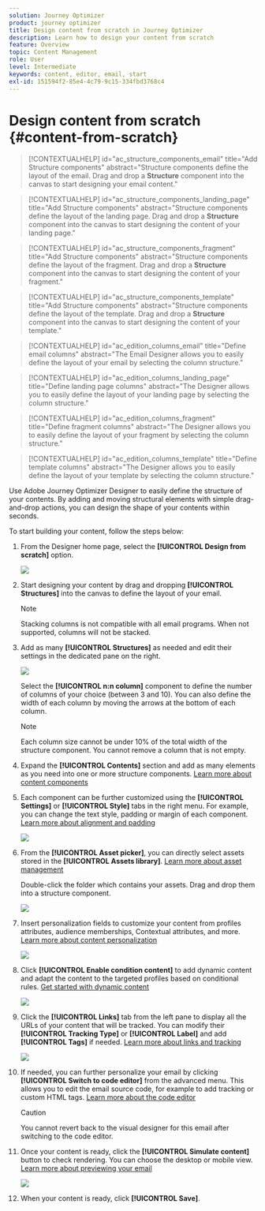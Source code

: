 ```yaml
---
solution: Journey Optimizer
product: journey optimizer
title: Design content from scratch in Journey Optimizer
description: Learn how to design your content from scratch
feature: Overview
topic: Content Management
role: User
level: Intermediate
keywords: content, editor, email, start
exl-id: 151594f2-85e4-4c79-9c15-334fbd3768c4
---
```

# Design content from scratch {#content-from-scratch}

>[!CONTEXTUALHELP]
>id="ac_structure_components_email"
>title="Add Structure components"
>abstract="Structure components define the layout of the email. Drag and drop a **Structure** component into the canvas to start designing your email content."

>[!CONTEXTUALHELP]
>id="ac_structure_components_landing_page"
>title="Add Structure components"
>abstract="Structure components define the layout of the landing page. Drag and drop a **Structure** component into the canvas to start designing the content of your landing page."

>[!CONTEXTUALHELP]
>id="ac_structure_components_fragment"
>title="Add Structure components"
>abstract="Structure components define the layout of the fragment. Drag and drop a **Structure** component into the canvas to start designing the content of your fragment."

>[!CONTEXTUALHELP]
>id="ac_structure_components_template"
>title="Add Structure components"
>abstract="Structure components define the layout of the template. Drag and drop a **Structure** component into the canvas to start designing the content of your template."


>[!CONTEXTUALHELP]
>id="ac_edition_columns_email"
>title="Define email columns"
>abstract="The Email Designer allows you to easily define the layout of your email by selecting the column structure."

>[!CONTEXTUALHELP]
>id="ac_edition_columns_landing_page"
>title="Define landing page columns"
>abstract="The Designer allows you to easily define the layout of your landing page by selecting the column structure."

>[!CONTEXTUALHELP]
>id="ac_edition_columns_fragment"
>title="Define fragment columns"
>abstract="The Designer allows you to easily define the layout of your fragment by selecting the column structure."

>[!CONTEXTUALHELP]
>id="ac_edition_columns_template"
>title="Define template columns"
>abstract="The Designer allows you to easily define the layout of your template by selecting the column structure."


Use Adobe Journey Optimizer Designer to easily define the structure of your contents. By adding and moving structural elements with simple drag-and-drop actions, you can design the shape of your contents within seconds.

To start building your content, follow the steps below:

1. From the Designer home page, select the **[!UICONTROL Design from scratch]** option.

    ![](assets/email_designer.png)

1. Start designing your content by drag and dropping **[!UICONTROL Structures]** into the canvas to define the layout of your email.

   >[!NOTE]
   >
   >Stacking columns is not compatible with all email programs. When not supported, columns will not be stacked.

    <!--Once placed in the email, you cannot move nor remove your components unless there is already a content component or a fragment placed inside. This is not true in AJO - TBC?-->

1. Add as many **[!UICONTROL Structures]** as needed and edit their settings in the dedicated pane on the right.

    ![](assets/email_designer_structure_components.png)

    Select the **[!UICONTROL n:n column]** component to define the number of columns of your choice (between 3 and 10). You can also define the width of each column by moving the arrows at the bottom of each column.

   >[!NOTE]
   >
   >Each column size cannot be under 10% of the total width of the structure component. You cannot remove a column that is not empty.

1. Expand the **[!UICONTROL Contents]** section and add as many elements as you need into one or more structure components. [Learn more about content components](content-components.md)

1. Each component can be further customized using the **[!UICONTROL Settings]** or **[!UICONTROL Style]** tabs in the right menu. For example, you can change the text style, padding or margin of each component. [Learn more about alignment and padding](alignment-and-padding.md)

    ![](assets/email_designer_structure_component.png)

1. From the **[!UICONTROL Asset picker]**, you can directly select assets stored in the **[!UICONTROL Assets library]**. [Learn more about asset management](assets-essentials.md)

    Double-click the folder which contains your assets. Drag and drop them into a structure component.

    ![](assets/email_designer_asset_picker.png)

1. Insert personalization fields to customize your content from profiles attributes, audience memberships, Contextual attributes, and more. [Learn more about content personalization](../personalization/personalize.md)

    ![](assets/email_designer_personalization.png)

1. Click **[!UICONTROL Enable condition content]** to add dynamic content and adapt the content to the targeted profiles based on conditional rules. [Get started with dynamic content](../personalization/get-started-dynamic-content.md)

    ![](assets/email_designer_dynamic-content.png)

1. Click the **[!UICONTROL Links]** tab from the left pane to display all the URLs of your content that will be tracked. You can modify their **[!UICONTROL Tracking Type]** or **[!UICONTROL Label]** and add **[!UICONTROL Tags]** if needed. [Learn more about links and tracking](message-tracking.md)

    ![](assets/email_designer_links.png)

1. If needed, you can further personalize your email by clicking **[!UICONTROL Switch to code editor]** from the advanced menu. This allows you to edit the email source code, for example to add tracking or custom HTML tags. [Learn more about the code editor](code-content.md)

    >[!CAUTION]
    >
    >You cannot revert back to the visual designer for this email after switching to the code editor.

1. Once your content is ready, click the **[!UICONTROL Simulate content]** button to check rendering. You can choose the desktop or mobile view. [Learn more about previewing your email](preview.md)

    ![](assets/email_designer_simulate_content.png)

1. When your content is ready, click **[!UICONTROL Save]**.

